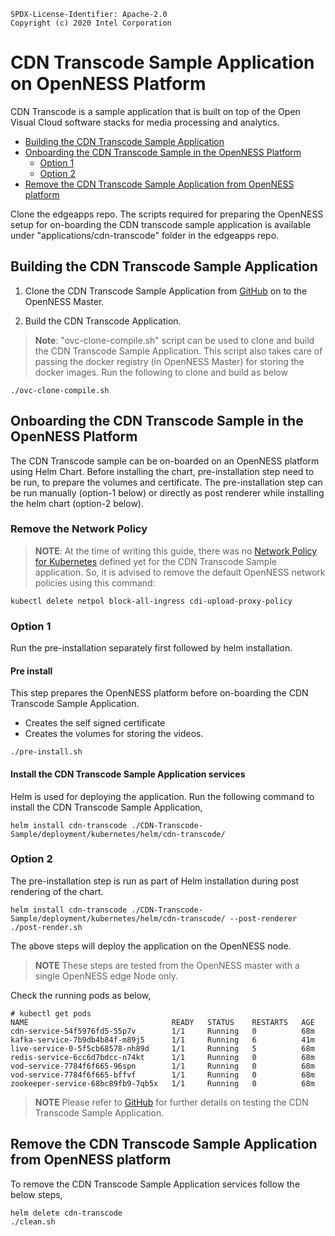 ```text
SPDX-License-Identifier: Apache-2.0
Copyright (c) 2020 Intel Corporation
```

# CDN Transcode Sample Application on OpenNESS Platform

CDN Transcode is a sample application that is built on top of the Open Visual Cloud software stacks for media processing and analytics. 

- [Building the CDN Transcode Sample Application](#building-the-cdn-transcode-sample-application)
- [Onboarding the CDN Transcode Sample in the OpenNESS Platform](#onboarding-the-cdn-transcode-sample-in-the-openness-platform)
  - [Option 1](#option-1)
  - [Option 2](#option-2)
- [Remove the CDN Transcode Sample Application from OpenNESS platform](#remove-the-cdn-transcode-sample-application-from-openness-platform)

Clone the edgeapps repo. The scripts required for preparing the OpenNESS setup for on-boarding the CDN transcode sample application is available under "applications/cdn-transcode" folder in the edgeapps repo.

## Building the CDN Transcode Sample Application

1. Clone the CDN Transcode Sample Application from [GitHub](https://github.com/OpenVisualCloud/CDN-Transcode-Sample) on to the OpenNESS Master.

2. Build the CDN Transcode Application.

> **Note**: "ovc-clone-compile.sh" script can be used to clone and build the CDN Transcode Sample Application. This script also takes care of passing the docker registry (in OpenNESS Master) for storing the docker images. Run the following to clone and build as below
```
./ovc-clone-compile.sh
```
## Onboarding the CDN Transcode Sample in the OpenNESS Platform

The CDN Transcode sample can be on-boarded on an OpenNESS platform using Helm Chart. Before installing the chart, pre-installation step need to be run, to prepare the volumes and certificate. The pre-installation step can be run manually (option-1 below) or directly as post renderer while installing the helm chart (option-2 below).

### Remove the Network Policy
> **NOTE**: At the time of writing this guide, there was no [Network Policy for Kubernetes](https://kubernetes.io/docs/concepts/services-networking/network-policies/) defined yet for the CDN Transcode Sample application. So, it is advised to remove the default OpenNESS network policies using this command:
```shell
kubectl delete netpol block-all-ingress cdi-upload-proxy-policy
```
### Option 1
Run the pre-installation separately first followed by helm installation.
#### Pre install
This step prepares the OpenNESS platform before on-boarding the CDN Transcode Sample Application.
- Creates the self signed certificate
- Creates the volumes for storing the videos.
```shell
./pre-install.sh
```

#### Install the CDN Transcode Sample Application services

Helm is used for deploying the application. Run the following command to install the CDN Transcode Sample Application,
```
helm install cdn-transcode ./CDN-Transcode-Sample/deployment/kubernetes/helm/cdn-transcode/
```
### Option 2
The pre-installation step is run as part of Helm installation during post rendering of the chart.
```
helm install cdn-transcode ./CDN-Transcode-Sample/deployment/kubernetes/helm/cdn-transcode/ --post-renderer ./post-render.sh
```

The above steps will deploy the application on the OpenNESS node.
> **NOTE** These steps are tested from the OpenNESS master with a single OpenNESS edge Node only.

Check the running pods as below,
```
# kubectl get pods
NAME                                READY   STATUS    RESTARTS   AGE
cdn-service-54f5976fd5-55p7v        1/1     Running   0          68m
kafka-service-7b9db4b84f-m89j5      1/1     Running   6          41m
live-service-0-5f5cb68578-nh89d     1/1     Running   5          68m
redis-service-6cc6d7bdcc-n74kt      1/1     Running   0          68m
vod-service-7784f6f665-96spn        1/1     Running   0          68m
vod-service-7784f6f665-bffvf        1/1     Running   0          68m
zookeeper-service-68bc89fb9-7qb5x   1/1     Running   0          68m
```
> **NOTE** Please refer to [GitHub](https://github.com/OpenVisualCloud/CDN-Transcode-Sample) for further details on testing the CDN Transcode Sample Application.

## Remove the CDN Transcode Sample Application from OpenNESS platform
To remove the CDN Transcode Sample Application services follow the below steps,

```
helm delete cdn-transcode
./clean.sh
```

